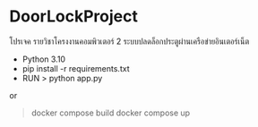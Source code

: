 # DoorLockProject
โปรเจค รายวิชาโครงงานคอมพิวเตอร์ 2 ระบบปลดล็อกประตูผ่านเครือข่ายอินเตอร์เน็ต

- Python 3.10
- pip install -r requirements.txt
- RUN > python app.py

or

> docker compose build
> docker compose up  